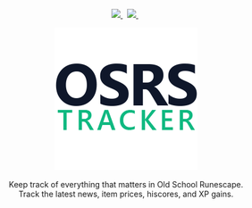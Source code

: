 <p align="center">
  <a href="https://github.com/osrs-tracker/osrs-tracker-web/actions/workflows/nodejs.yml">
    <img src="https://github.com/osrs-tracker/osrs-tracker-web/actions/workflows/nodejs.yml/badge.svg">
  </a>&nbsp;
  <a href="https://github.com/osrs-tracker/osrs-tracker-web/issues">
    <img src="https://img.shields.io/github/issues/osrs-tracker/osrs-tracker-web.svg" />
  </a>&nbsp;
</p>

<div align="center">
  <a href="https://osrs-tracker.freekmencke.com">
    <picture>
      <source media="(prefers-color-scheme: dark)" srcset="./src/favicon-dark.png">
      <img alt="OSRS Tracker" src="./src/favicon.png">
    </picture>
  </a>

  <p align="center">Keep track of everything that matters in Old School Runescape. <br>Track the latest news, item prices, hiscores, and XP gains.</p>
</div>

##
